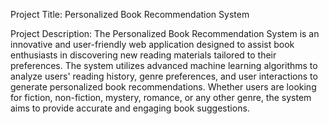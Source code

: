 Project Title: Personalized Book Recommendation System

Project Description:
The Personalized Book Recommendation System is an innovative and user-friendly web application designed to assist book enthusiasts in discovering new reading materials tailored to their preferences. The system utilizes advanced machine learning algorithms to analyze users' reading history, genre preferences, and user interactions to generate personalized book recommendations. Whether users are looking for fiction, non-fiction, mystery, romance, or any other genre, the system aims to provide accurate and engaging book suggestions.












